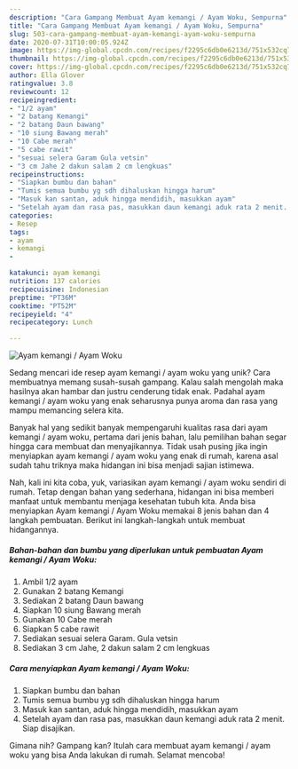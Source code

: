 ```yaml
---
description: "Cara Gampang Membuat Ayam kemangi / Ayam Woku, Sempurna"
title: "Cara Gampang Membuat Ayam kemangi / Ayam Woku, Sempurna"
slug: 503-cara-gampang-membuat-ayam-kemangi-ayam-woku-sempurna
date: 2020-07-31T10:00:05.924Z
image: https://img-global.cpcdn.com/recipes/f2295c6db0e6213d/751x532cq70/ayam-kemangi-ayam-woku-foto-resep-utama.jpg
thumbnail: https://img-global.cpcdn.com/recipes/f2295c6db0e6213d/751x532cq70/ayam-kemangi-ayam-woku-foto-resep-utama.jpg
cover: https://img-global.cpcdn.com/recipes/f2295c6db0e6213d/751x532cq70/ayam-kemangi-ayam-woku-foto-resep-utama.jpg
author: Ella Glover
ratingvalue: 3.8
reviewcount: 12
recipeingredient:
- "1/2 ayam"
- "2 batang Kemangi"
- "2 batang Daun bawang"
- "10 siung Bawang merah"
- "10 Cabe merah"
- "5 cabe rawit"
- "sesuai selera Garam Gula vetsin"
- "3 cm Jahe 2 dakun salam 2 cm lengkuas"
recipeinstructions:
- "Siapkan bumbu dan bahan"
- "Tumis semua bumbu yg sdh dihaluskan hingga harum"
- "Masuk kan santan, aduk hingga mendidih, masukkan ayam"
- "Setelah ayam dan rasa pas, masukkan daun kemangi aduk rata 2 menit. Siap disajikan."
categories:
- Resep
tags:
- ayam
- kemangi
- 

katakunci: ayam kemangi  
nutrition: 137 calories
recipecuisine: Indonesian
preptime: "PT36M"
cooktime: "PT52M"
recipeyield: "4"
recipecategory: Lunch

---
```



![Ayam kemangi / Ayam Woku](https://img-global.cpcdn.com/recipes/f2295c6db0e6213d/751x532cq70/ayam-kemangi-ayam-woku-foto-resep-utama.jpg)

Sedang mencari ide resep ayam kemangi / ayam woku yang unik? Cara membuatnya memang susah-susah gampang. Kalau salah mengolah maka hasilnya akan hambar dan justru cenderung tidak enak. Padahal ayam kemangi / ayam woku yang enak seharusnya punya aroma dan rasa yang mampu memancing selera kita.



Banyak hal yang sedikit banyak mempengaruhi kualitas rasa dari ayam kemangi / ayam woku, pertama dari jenis bahan, lalu pemilihan bahan segar hingga cara membuat dan menyajikannya. Tidak usah pusing jika ingin menyiapkan ayam kemangi / ayam woku yang enak di rumah, karena asal sudah tahu triknya maka hidangan ini bisa menjadi sajian istimewa.


Nah, kali ini kita coba, yuk, variasikan ayam kemangi / ayam woku sendiri di rumah. Tetap dengan bahan yang sederhana, hidangan ini bisa memberi manfaat untuk membantu menjaga kesehatan tubuh kita. Anda bisa menyiapkan Ayam kemangi / Ayam Woku memakai 8 jenis bahan dan 4 langkah pembuatan. Berikut ini langkah-langkah untuk membuat hidangannya.

<!--inarticleads1-->

##### Bahan-bahan dan bumbu yang diperlukan untuk pembuatan Ayam kemangi / Ayam Woku:

1. Ambil 1/2 ayam
1. Gunakan 2 batang Kemangi
1. Sediakan 2 batang Daun bawang
1. Siapkan 10 siung Bawang merah
1. Gunakan 10 Cabe merah
1. Siapkan 5 cabe rawit
1. Sediakan sesuai selera Garam. Gula vetsin
1. Sediakan 3 cm Jahe, 2 dakun salam 2 cm lengkuas




<!--inarticleads2-->

##### Cara menyiapkan Ayam kemangi / Ayam Woku:

1. Siapkan bumbu dan bahan
1. Tumis semua bumbu yg sdh dihaluskan hingga harum
1. Masuk kan santan, aduk hingga mendidih, masukkan ayam
1. Setelah ayam dan rasa pas, masukkan daun kemangi aduk rata 2 menit. Siap disajikan.




Gimana nih? Gampang kan? Itulah cara membuat ayam kemangi / ayam woku yang bisa Anda lakukan di rumah. Selamat mencoba!
